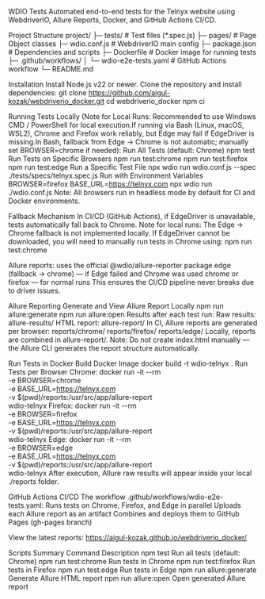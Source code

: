 WDIO Tests
Automated end-to-end tests for the Telnyx website using WebdriverIO, Allure Reports, Docker, and GitHub Actions CI/CD.

Project Structure
project/
├─ tests/ # Test files (\*.spec.js)
├─ pages/ # Page Object classes
├─ wdio.conf.js # WebdriverIO main config
├─ package.json # Dependencies and scripts
├─ Dockerfile # Docker image for running tests
├─ .github/workflows/
│ └─ wdio-e2e-tests.yaml # GitHub Actions workflow
└─ README.md

Installation
Install Node.js v22 or newer.
Clone the repository and install dependencies:
git clone https://github.com/aigul-kozak/webdriverio_docker.git
cd webdriverio_docker
npm ci

Running Tests Locally (Note for Local Runs: Recommended to use Windows CMD / PowerShell for local execution.If running via Bash (Linux, macOS, WSL2), Chrome and Firefox work reliably, but Edge may fail if EdgeDriver is missing.In Bash, fallback from Edge → Chrome is not automatic; manually set BROWSER=chrome if needed):
Run All Tests (default: Chrome)
npm test
Run Tests on Specific Browsers
npm run test:chrome
npm run test:firefox
npm run test:edge
Run a Specific Test File
npx wdio run wdio.conf.js --spec ./tests/specs/telnyx.spec.js
Run with Environment Variables
BROWSER=firefox BASE_URL=https://telnyx.com npx wdio run ./wdio.conf.js
Note:
All browsers run in headless mode by default for CI and Docker environments.

Fallback Mechanism
In CI/CD (GitHub Actions), if EdgeDriver is unavailable, tests automatically fall back to Chrome.
Note for local runs: The Edge → Chrome fallback is not implemented locally. If EdgeDriver cannot be downloaded, you will need to manually run tests in Chrome using:
npm run test:chrome

Allure reports:
uses the official @wdio/allure-reporter package
edge (fallback → chrome) — if Edge failed and Chrome was used
chrome or firefox — for normal runs
This ensures the CI/CD pipeline never breaks due to driver issues.

Allure Reporting
Generate and View Allure Report Locally
npm run allure:generate
npm run allure:open
Results after each test run:
Raw results: allure-results/
HTML report: allure-report/
In CI, Allure reports are generated per browser:
reports/chrome/
reports/firefox/
reports/edge/
Locally, reports are combined in allure-report/.
Note: Do not create index.html manually — the Allure CLI generates the report structure automatically.

Run Tests in Docker
Build Docker Image
docker build -t wdio-telnyx .
Run Tests per Browser
Chrome:
docker run -it --rm \
 -e BROWSER=chrome \
 -e BASE_URL=https://telnyx.com \
 -v $(pwd)/reports:/usr/src/app/allure-report \
 wdio-telnyx
Firefox:
docker run -it --rm \
 -e BROWSER=firefox \
 -e BASE_URL=https://telnyx.com \
 -v $(pwd)/reports:/usr/src/app/allure-report \
 wdio-telnyx
Edge:
docker run -it --rm \
 -e BROWSER=edge \
 -e BASE_URL=https://telnyx.com \
 -v $(pwd)/reports:/usr/src/app/allure-report \
 wdio-telnyx
After execution, Allure raw results will appear inside your local ./reports folder.

GitHub Actions CI/CD
The workflow .github/workflows/wdio-e2e-tests.yaml:
Runs tests on Chrome, Firefox, and Edge in parallel
Uploads each Allure report as an artifact
Combines and deploys them to GitHub Pages (gh-pages branch)

View the latest reports:
https://aigul-kozak.github.io/webdriverio_docker/

Scripts Summary
Command Description
npm test Run all tests (default: Chrome)
npm run test:chrome Run tests in Chrome
npm run test:firefox Run tests in Firefox
npm run test:edge Run tests in Edge
npm run allure:generate Generate Allure HTML report
npm run allure:open Open generated Allure report
